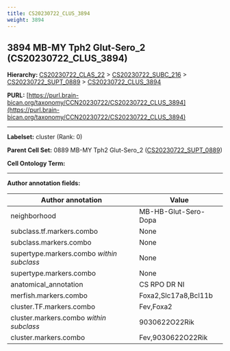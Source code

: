 ```yaml
---
title: CS20230722_CLUS_3894
weight: 3894
---
```

## 3894 MB-MY Tph2 Glut-Sero_2 (CS20230722_CLUS_3894)
<b>Hierarchy: </b>
[CS20230722_CLAS_22](../CS20230722_CLAS_22) >
[CS20230722_SUBC_216](../CS20230722_SUBC_216) >
[CS20230722_SUPT_0889](../CS20230722_SUPT_0889) >
[CS20230722_CLUS_3894](../CS20230722_CLUS_3894)

**PURL:** [https://purl.brain-bican.org/taxonomy/CCN20230722/CS20230722_CLUS_3894](https://purl.brain-bican.org/taxonomy/CCN20230722/CS20230722_CLUS_3894)

---


**Labelset:** cluster (Rank: 0)

**Parent Cell Set:** 0889 MB-MY Tph2 Glut-Sero_2 ([CS20230722_SUPT_0889](../CS20230722_SUPT_0889))



**Cell Ontology Term:** 

[MARKER GENES.]: #


---

[TRANSFERRED ANNOTATIONS.]: #


[AUTHOR ANNOTATION FIELDS.]: #


**Author annotation fields:**

| Author annotation | Value |
|-------------------|-------|
|neighborhood|MB-HB-Glut-Sero-Dopa|
|subclass.tf.markers.combo|None|
|subclass.markers.combo|None|
|supertype.markers.combo _within subclass_|None|
|supertype.markers.combo|None|
|anatomical_annotation|CS RPO DR NI|
|merfish.markers.combo|Foxa2,Slc17a8,Bcl11b|
|cluster.TF.markers.combo|Fev,Foxa2|
|cluster.markers.combo _within subclass_|9030622O22Rik|
|cluster.markers.combo|Fev,9030622O22Rik|
